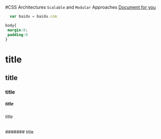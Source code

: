 #CSS Architectures
 `Scalable` and `Modular` Approaches [Document for you](http://www.baidu.com)
 ```js
   var baidu = baidu.com
 ```
 ```css
 body{
  margin:0;
  padding:0
 }
 ```
 
# title
## title
### title
##### title
###### title
####### title
